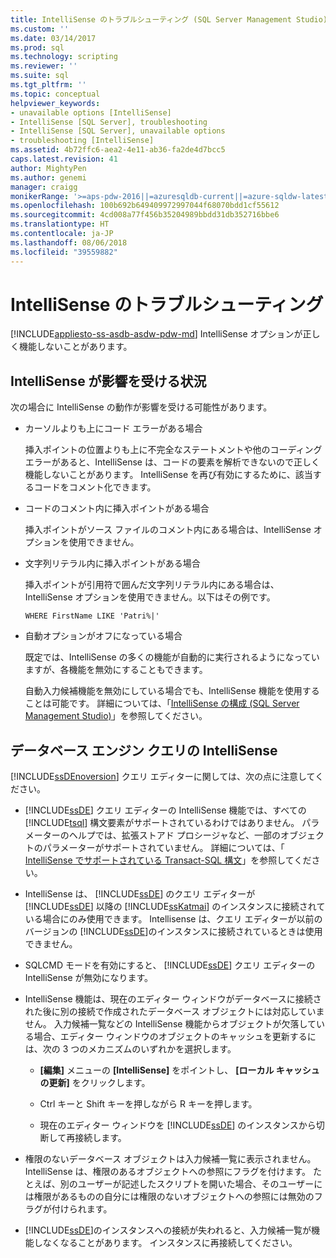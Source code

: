 ```yaml
---
title: IntelliSense のトラブルシューティング (SQL Server Management Studio) | Microsoft Docs
ms.custom: ''
ms.date: 03/14/2017
ms.prod: sql
ms.technology: scripting
ms.reviewer: ''
ms.suite: sql
ms.tgt_pltfrm: ''
ms.topic: conceptual
helpviewer_keywords:
- unavailable options [IntelliSense]
- IntelliSense [SQL Server], troubleshooting
- IntelliSense [SQL Server], unavailable options
- troubleshooting [IntelliSense]
ms.assetid: 4b72ffc6-aea2-4e11-ab36-fa2de4d7bcc5
caps.latest.revision: 41
author: MightyPen
ms.author: genemi
manager: craigg
monikerRange: '>=aps-pdw-2016||=azuresqldb-current||=azure-sqldw-latest||>=sql-server-2016||=sqlallproducts-allversions||>=sql-server-linux-2017'
ms.openlocfilehash: 100b692b649409972997044f68070bdd1cf55612
ms.sourcegitcommit: 4cd008a77f456b35204989bbdd31db352716bbe6
ms.translationtype: HT
ms.contentlocale: ja-JP
ms.lasthandoff: 08/06/2018
ms.locfileid: "39559882"
---
```

# <a name="troubleshooting-intellisense"></a>IntelliSense のトラブルシューティング
[!INCLUDE[appliesto-ss-asdb-asdw-pdw-md](../../includes/appliesto-ss-asdb-asdw-pdw-md.md)]
  IntelliSense オプションが正しく機能しないことがあります。  
  
## <a name="conditions-that-affect-intellisense"></a>IntelliSense が影響を受ける状況  
 次の場合に IntelliSense の動作が影響を受ける可能性があります。  
  
-   カーソルよりも上にコード エラーがある場合  
  
     挿入ポイントの位置よりも上に不完全なステートメントや他のコーディング エラーがあると、IntelliSense は、コードの要素を解析できないので正しく機能しないことがあります。 IntelliSense を再び有効にするために、該当するコードをコメント化できます。  
  
-   コードのコメント内に挿入ポイントがある場合  
  
     挿入ポイントがソース ファイルのコメント内にある場合は、IntelliSense オプションを使用できません。  
  
-   文字列リテラル内に挿入ポイントがある場合  
  
     挿入ポイントが引用符で囲んだ文字列リテラル内にある場合は、IntelliSense オプションを使用できません。以下はその例です。  
  
     `WHERE FirstName LIKE 'Patri%|'`  
  
-   自動オプションがオフになっている場合  
  
     既定では、IntelliSense の多くの機能が自動的に実行されるようになっていますが、各機能を無効にすることもできます。  
  
     自動入力候補機能を無効にしている場合でも、IntelliSense 機能を使用することは可能です。 詳細については、「[IntelliSense の構成 &#40;SQL Server Management Studio&#41;](../../relational-databases/scripting/configure-intellisense-sql-server-management-studio.md)」を参照してください。  
  
## <a name="database-engine-query-intellisense"></a>データベース エンジン クエリの IntelliSense  
 [!INCLUDE[ssDEnoversion](../../includes/ssdenoversion-md.md)] クエリ エディターに関しては、次の点に注意してください。  
  
-   [!INCLUDE[ssDE](../../includes/ssde-md.md)] クエリ エディターの IntelliSense 機能では、すべての [!INCLUDE[tsql](../../includes/tsql-md.md)] 構文要素がサポートされているわけではありません。 パラメーターのヘルプでは、拡張ストアド プロシージャなど、一部のオブジェクトのパラメーターがサポートされていません。 詳細については、「 [IntelliSense でサポートされている Transact-SQL 構文](../../relational-databases/scripting/transact-sql-syntax-supported-by-intellisense.md)」を参照してください。  
  
-   IntelliSense は、 [!INCLUDE[ssDE](../../includes/ssde-md.md)] のクエリ エディターが [!INCLUDE[ssDE](../../includes/ssde-md.md)] 以降の [!INCLUDE[ssKatmai](../../includes/sskatmai-md.md)] のインスタンスに接続されている場合にのみ使用できます。 Intellisense は、クエリ エディターが以前のバージョンの [!INCLUDE[ssDE](../../includes/ssde-md.md)]のインスタンスに接続されているときは使用できません。  
  
-   SQLCMD モードを有効にすると、 [!INCLUDE[ssDE](../../includes/ssde-md.md)] クエリ エディターの IntelliSense が無効になります。  
  
-   IntelliSense 機能は、現在のエディター ウィンドウがデータベースに接続された後に別の接続で作成されたデータベース オブジェクトには対応していません。 入力候補一覧などの IntelliSense 機能からオブジェクトが欠落している場合、エディター ウィンドウのオブジェクトのキャッシュを更新するには、次の 3 つのメカニズムのいずれかを選択します。  
  
    -   **[編集]** メニューの **[IntelliSense]** をポイントし、 **[ローカル キャッシュの更新]** をクリックします。  
  
    -   Ctrl</localizedText> キーと <localizedText>Shift</localizedText> キーを押しながら <localizedText>R</localizedText> キーを押します。  
  
    -   現在のエディター ウィンドウを [!INCLUDE[ssDE](../../includes/ssde-md.md)] のインスタンスから切断して再接続します。  
  
-   権限のないデータベース オブジェクトは入力候補一覧に表示されません。 IntelliSense は、権限のあるオブジェクトへの参照にフラグを付けます。 たとえば、別のユーザーが記述したスクリプトを開いた場合、そのユーザーには権限があるものの自分には権限のないオブジェクトへの参照には無効のフラグが付けられます。  
  
-   [!INCLUDE[ssDE](../../includes/ssde-md.md)]のインスタンスへの接続が失われると、入力候補一覧が機能しなくなることがあります。 インスタンスに再接続してください。  
  
  
